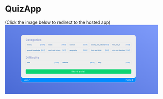 # QuizApp

(Click the image below to redirect to the hosted app)
[![QuizApp screen](./public//QuizApp.png)](https://quizapp623.netlify.app/)

